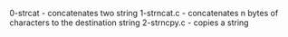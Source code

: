 0-strcat - concatenates two string
1-strncat.c - concatenates n bytes of characters to the destination string
2-strncpy.c - copies a string
